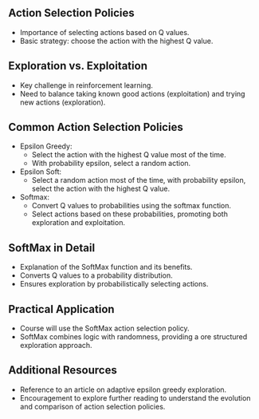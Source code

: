## Action Selection Policies
- Importance of selecting actions based on Q values.
- Basic strategy: choose the action with the highest Q value.

## Exploration vs. Exploitation
- Key challenge in reinforcement learning.
- Need to balance taking known good actions (exploitation) and trying new actions (exploration).

## Common Action Selection Policies
- Epsilon Greedy:
	- Select the action with the highest Q value most of the time.
	- With probability epsilon, select a random action.
- Epsilon Soft:
	- Select a random action most of the time, with probability epsilon, select the action with the highest Q value.
- Softmax:
	- Convert Q values to probabilities using the softmax function.
	- Select actions based on these probabilities, promoting both exploration and exploitation.

## SoftMax in Detail
- Explanation of the SoftMax function and its benefits.
- Converts Q values to a probability distribution.
- Ensures exploration by probabilistically selecting actions.

## Practical Application
- Course will use the SoftMax action selection policy.
- SoftMax combines logic with randomness, providing a ore structured exploration approach.

## Additional Resources
- Reference to an article on adaptive epsilon greedy exploration.
- Encouragement to explore further reading to understand the evolution and comparison of action selection policies.

